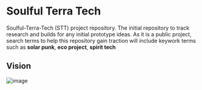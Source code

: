 # Soulful Terra Tech
Soulful-Terra-Tech (STT) project repository. The initial repository to track research and builds for any initial prototype ideas. As it is a public project, search terms to help this repository gain traction will include keywork terms such as **solar punk**, **eco project**, **spirit tech** 


## Vision

![image](https://github.com/sm634/STT/assets/50050912/75d03cbd-6f4e-4d29-a66d-1a61305a6726)

